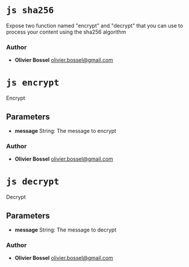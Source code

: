 

<!-- @namespace    sugar.js.crypt -->

# ```js sha256 ```


Expose two function named "encrypt" and "decrypt" that you can use to process your content using the sha256 algorithm



### Author
- **Olivier Bossel** <a href="mailto:olivier.bossel@gmail.com">olivier.bossel@gmail.com</a> 





# ```js encrypt ```


Encrypt

## Parameters

- **message**  String: The message to encrypt




### Author
- **Olivier Bossel** <a href="mailto:olivier.bossel@gmail.com">olivier.bossel@gmail.com</a> 





# ```js decrypt ```


Decrypt

## Parameters

- **message**  String: The message to decrypt




### Author
- **Olivier Bossel** <a href="mailto:olivier.bossel@gmail.com">olivier.bossel@gmail.com</a> 

